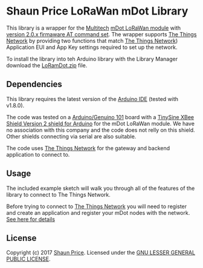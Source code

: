 # Shaun Price LoRaWan mDot Library

This library is a wrapper for the [Multitech](http://www.multitech.com) [mDot LoRaWan module](http://www.multitech.com/brands/multiconnect-mdot) with [version 2.0.x firmaware AT command set](http://www.multitech.com/documents/publications/manuals/s000643.pdf). The wrapper supports [The Things Network](https://www.thethingsnetwork.org) by providing two functions that match [The Things Network](https://www.thethingsnetwork.org)) Application EUI and App Key settings required to set up the network. 

To install the library into teh Arduino library with the Library Manager download the [LoRamDot.zip](/LoRamDot.zip/?raw=true) file.

## Dependencies

This library requires the latest version of the [Arduino IDE](https://www.arduino.cc/en/Main/Software) (tested with v1.8.0).

The code was tested on a [Arduino/Genuino 101](https://www.arduino.cc/en/Main/ArduinoBoard101) board with a [TinySine XBee Shield Version 2 shield for Arduino](http://www.tinyosshop.com/index.php?route=product/product&path=60_73&product_id=681) for the mDot LoRaWan module. We have no association with this company and the code does not relly on this shield. Other shields connecting via serial are also suitable.

The code uses [The Things Network](https://www.thethingsnetwork.org) for the gateway and backend application to connect to.

## Usage

The included example sketch will walk you through all of the features of the library to connect to The Things Network.

Before trying to connect to [The Things Network](https://www.thethingsnetwork.org) you will need to register and create an application and register your mDot nodes with the network. [See here for details](https://www.thethingsnetwork.org/docs/devices/)

## License

Copyright (c) 2017 [Shaun Price](http://www.priceconsulting.biz). Licensed under the [GNU LESSER GENERAL PUBLIC LICENSE](/COPYING.txt?raw=true).